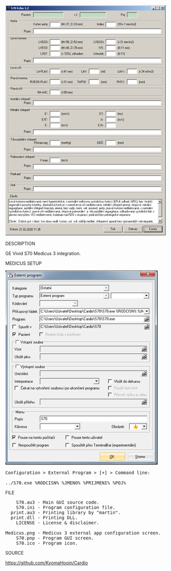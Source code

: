 
![S70](https://github.com/KyomaHooin/Cardio/raw/master/S70/S70.png "screenshot")

DESCRIPTION

GE Vivid S70 Medicus 3 integration.

MEDICUS SETUP

![Medicus](https://github.com/KyomaHooin/Cardio/raw/master/S70/Medicus.png "screenshot")
<pre>
Configuration > External Program > [+] > Command line:

../S70.exe %RODCISN% %JMENO% %PRIJMENI% %POJ%
</pre>

FILE
<pre>
    S70.au3 - Main GUI source code.
    S70.ini - Program configuration file.
  print.au3 - Printing library by "martin".
  print.dll - Printing DLL.
    LICENSE - License & disclaimer.

Medicus.png - Medicus 3 external app configuration screen.
    S70.pnp - Program GUI screen.
    S70.ico - Program icon.
</pre>
SOURCE

https://github.com/KyomaHooin/Cardio

